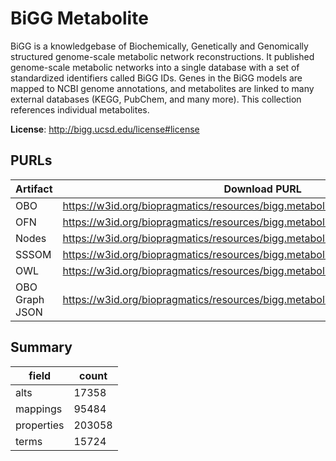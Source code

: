 # BiGG Metabolite

BiGG is a knowledgebase of Biochemically, Genetically and Genomically structured genome-scale metabolic network reconstructions. It published genome-scale metabolic networks into a single database with a set of standardized identifiers called BiGG IDs. Genes in the BiGG models are mapped to NCBI genome annotations, and metabolites are linked to many external databases (KEGG, PubChem, and many more). This collection references individual metabolites.

**License**: http://bigg.ucsd.edu/license#license

## PURLs

| Artifact       | Download PURL                                                                      | Latest Versioned Download PURL                                                           |
|----------------|------------------------------------------------------------------------------------|------------------------------------------------------------------------------------------|
| OBO            | https://w3id.org/biopragmatics/resources/bigg.metabolite/bigg.metabolite.obo       | https://w3id.org/biopragmatics/resources/bigg.metabolite/1.6.0/bigg.metabolite.obo       |
| OFN            | https://w3id.org/biopragmatics/resources/bigg.metabolite/bigg.metabolite.ofn       | https://w3id.org/biopragmatics/resources/bigg.metabolite/1.6.0/bigg.metabolite.ofn       |
| Nodes          | https://w3id.org/biopragmatics/resources/bigg.metabolite/bigg.metabolite.tsv       | https://w3id.org/biopragmatics/resources/bigg.metabolite/1.6.0/bigg.metabolite.tsv       |
| SSSOM          | https://w3id.org/biopragmatics/resources/bigg.metabolite/bigg.metabolite.sssom.tsv | https://w3id.org/biopragmatics/resources/bigg.metabolite/1.6.0/bigg.metabolite.sssom.tsv |
| OWL            | https://w3id.org/biopragmatics/resources/bigg.metabolite/bigg.metabolite.owl       | https://w3id.org/biopragmatics/resources/bigg.metabolite/1.6.0/bigg.metabolite.owl       |
| OBO Graph JSON | https://w3id.org/biopragmatics/resources/bigg.metabolite/bigg.metabolite.json      | https://w3id.org/biopragmatics/resources/bigg.metabolite/1.6.0/bigg.metabolite.json      |

## Summary

| field      |   count |
|------------|---------|
| alts       |   17358 |
| mappings   |   95484 |
| properties |  203058 |
| terms      |   15724 |
